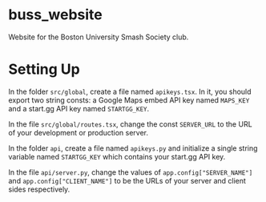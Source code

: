 # buss_website

Website for the Boston University Smash Society club.

# Setting Up

In the folder `src/global`, create a file named `apikeys.tsx`. In it, you should export two string consts: a Google Maps embed API key named `MAPS_KEY` and a start.gg API key named `STARTGG_KEY`.

In the file `src/global/routes.tsx`, change the const `SERVER_URL` to the URL of your development or production server.

In the folder `api`, create a file named `apikeys.py` and initialize a single string variable named `STARTGG_KEY` which contains your start.gg API key.

In the file `api/server.py`, change the values of `app.config["SERVER_NAME"]` and `app.config["CLIENT_NAME"]` to be the URLs of your server and client sides respectively.
